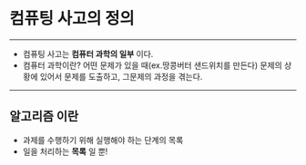 # 컴퓨팅 사고의 정의
---
+ 컴퓨팅 사고는 __컴퓨터 과학의 일부__ 이다.
+ 컴퓨터 과학이란? 어떤 문제가 있을 때(ex.땅콩버터 샌드위치를 만든다) 문제의 상황에 있어서 문제를 도출하고, 그문제의 과정을 겪는다.
---
##  알고리즘 이란
   + 과제를 수행하기 위해 실행해야 하는 단계의 목록
   + 일을 처리하는 __목록__ 일 뿐!
 
